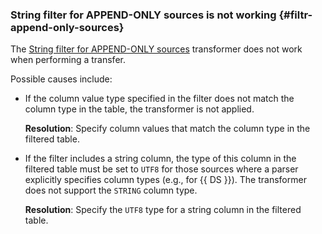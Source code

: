### String filter for APPEND-ONLY sources is not working {#filtr-append-only-sources}

The [String filter for APPEND-ONLY sources](../../../../data-transfer/concepts/data-transformation.md#append-only-sources) transformer does not work when performing a transfer.

Possible causes include:

* If the column value type specified in the filter does not match the column type in the table, the transformer is not applied.

   **Resolution**: Specify column values that match the column type in the filtered table.

* If the filter includes a string column, the type of this column in the filtered table must be set to `UTF8` for those sources where a parser explicitly specifies column types (e.g., for {{ DS }}). The transformer does not support the `STRING` column type.

   **Resolution**: Specify the `UTF8` type for a string column in the filtered table.
